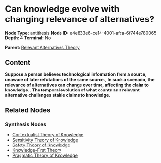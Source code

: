# Can knowledge evolve with changing relevance of alternatives?

**Node Type:** antithesis
**Node ID:** e4e833e6-ce14-4001-afca-6f744e780065
**Depth:** 4
**Terminal:** No

**Parent:** [Relevant Alternatives Theory](relevant-alternatives-theory-synthesis-abf2a878-2a24-4b04-aec1-b3f1fce56257.md)

## Content

**Suppose a person believes technological information from a source, unaware of later refutations of the same source.**, **In such a scenario, the relevance of alternatives can change over time, affecting the claim to knowledge.**, **The temporal evolution of what counts as a relevant alternative challenges stable claims to knowledge.**

## Related Nodes

### Synthesis Nodes

- [Contextualist Theory of Knowledge](contextualist-theory-of-knowledge-synthesis-804bb07d-95fe-4f3a-9aa7-319e8fc835b6.md)
- [Sensitivity Theory of Knowledge](sensitivity-theory-of-knowledge-synthesis-11a9e601-d7e2-40d4-b745-9ecb0b90cc84.md)
- [Safety Theory of Knowledge](safety-theory-of-knowledge-synthesis-eddb73cb-9258-468a-95e5-a3b2c2845713.md)
- [Knowledge-First Theory](knowledge-first-theory-synthesis-2f8518c7-7294-4f5d-8083-f9ae53175fcf.md)
- [Pragmatic Theory of Knowledge](pragmatic-theory-of-knowledge-synthesis-980156d6-afa2-4236-afb4-babde9ac7f9e.md)
